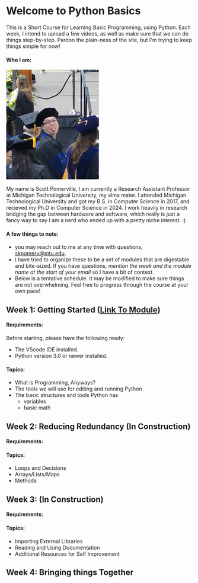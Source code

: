 # Welcome to Python Basics
This is a Short Course for Learning Basic Programming, using Python. Each week, I intend to upload a few videos, as well as make sure that we can do things step-by-step.
Pardon the plain-ness of the site, but I'm trying to keep things simple for now! 

#### Who I am:
<img src="./media/graduation.jpg" style="max-width:250px;" alt="A picture of me at my PhD graduation, sticking my tongue out at the camera." title="My Graduation.">


My name is Scott Pomerville, I am currently a Research Assistant Professor at Michigan Technological University, my alma mater.
I attended Michigan Technological University and got my B.S. in Computer Science in 2017, and recieved my Ph.D in Computer Science in 2024.
I work heavily in research bridging the gap between hardware and software, which really is just a fancy way to say I am a nerd who ended up with a pretty niche interest. :)

#### A few things to note:
  - you may reach out to me at any time with questions, [skpomerv@mtu.edu](skpomerv@mtu.edu).
  - I have tried to organize these to be a set of modules that are digestable and bite-sized. If you have questions, *mention the week and the module name at the start of your email* so I have a bit of context.
  - Below is a tentative schedule. It may be modified to make sure things are not overwhelming. Feel free to progress through the course at your own pace! 

## Week 1: Getting Started ([Link To Module](./Week_1/module1.md))
#### Requirements:
Before starting, please have the following ready:
  - The VScode IDE installed.
  - Python version 3.0 or newer installed.

#### Topics:
  - What is Programming, Anyways?
  - The tools we will use for editing and running Python
  - The basic structures and tools Python has
    - variables
    - basic math


## Week 2: Reducing Redundancy (In Construction)
#### Requirements:
#### Topics:
  - Loops and Decisions
  - Arrays/Lists/Maps
  - Methods

## Week 3: (In Construction)
#### Requirements:
#### Topics:
  - Importing External Libraries
  - Reading and Using Documentation
  - Additional Resources for Self Improvement

## Week 4: Bringing things Together
